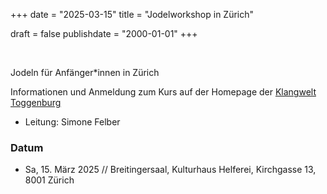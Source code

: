 ﻿+++
date = "2025-03-15"
title = "Jodelworkshop in Zürich"

draft = false
publishdate = "2000-01-01"
+++


<br>

Jodeln für Anfänger*innen in Zürich
<br>

Informationen und Anmeldung zum Kurs auf der Homepage der [Klangwelt Toggenburg](https://klangwelt.ch/angebote/kalender/jodeln-25012-2025-03-15) 

* Leitung: Simone Felber 


### Datum

* Sa, 15. März 2025 // Breitingersaal, Kulturhaus Helferei, Kirchgasse 13, 8001 Zürich